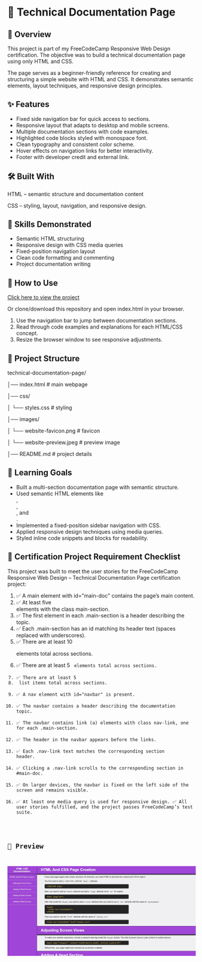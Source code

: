 # 📘 Technical Documentation Page

## 📖 Overview
This project is part of my FreeCodeCamp Responsive Web Design certification.
The objective was to build a technical documentation page using only HTML and CSS.

The page serves as a beginner-friendly reference for creating and structuring a simple website with HTML and CSS. It demonstrates semantic elements, layout techniques, and responsive design principles.

## ✨ Features
- Fixed side navigation bar for quick access to sections.
- Responsive layout that adapts to desktop and mobile screens.
- Multiple documentation sections with code examples.
- Highlighted code blocks styled with monospace font.
- Clean typography and consistent color scheme.
- Hover effects on navigation links for better interactivity.
- Footer with developer credit and external link.

## 🛠️ Built With
HTML – semantic structure and documentation content

CSS – styling, layout, navigation, and responsive design.

## 🧰 Skills Demonstrated
- Semantic HTML structuring
- Responsive design with CSS media queries
- Fixed-position navigation layout
- Clean code formatting and commenting
- Project documentation writing

## 🚀 How to Use
<a href="https://midnight-developer-ts.github.io/technical-documentation-page/">Click here to view the project</a>

Or clone/download this repository and open index.html in your browser.

1. Use the navigation bar to jump between documentation sections.
2. Read through code examples and explanations for each HTML/CSS concept.
3. Resize the browser window to see responsive adjustments.

## 📂 Project Structure
technical-documentation-page/

│── index.html # main webpage

│── css/

│ └── styles.css # styling

│── images/

│ └── website-favicon.png # favicon

│ └── website-preview.jpeg # preview image

│── README.md # project details

## 📌 Learning Goals
- Built a multi-section documentation page with semantic structure.
- Used semantic HTML elements like <main>, <section>, <nav>, and <footer>.
- Implemented a fixed-position sidebar navigation with CSS.
- Applied responsive design techniques using media queries.
- Styled inline code snippets and blocks for readability.

## 🎯 Certification Project Requirement Checklist

This project was built to meet the user stories for the FreeCodeCamp Responsive Web Design – Technical Documentation Page certification project:

1. ✅ A main element with id="main-doc" contains the page’s main content.
2. ✅ At least five <section> elements with the class main-section.
3. ✅ The first element in each .main-section is a header describing the topic.
4. ✅ Each .main-section has an id matching its header text (spaces replaced with underscores).
5. ✅ There are at least 10 <p> elements total across sections.
6. ✅ There are at least 5 <code> elements total across sections.
7. ✅ There are at least 5 <li> list items total across sections.
8. ✅ A nav element with id="navbar" is present.
9. ✅ The navbar contains a header describing the documentation topic.
10. ✅ The navbar contains link (a) elements with class nav-link, one for each .main-section.
11. ✅ The header in the navbar appears before the links.
12. ✅ Each .nav-link text matches the corresponding section header.
13. ✅ Clicking a .nav-link scrolls to the corresponding section in #main-doc.
14. ✅ On larger devices, the navbar is fixed on the left side of the screen and remains visible.
15. ✅ At least one media query is used for responsive design.
✅ All user stories fulfilled, and the project passes FreeCodeCamp’s test suite.

## 📸 Preview
![Technical Documentation Page Screenshot](./images/website-preview.jpeg)